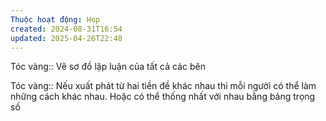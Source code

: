 ```yaml
---
Thuộc hoạt động: Họp
created: 2024-08-31T16:54
updated: 2025-04-26T22:48
---
```


Tóc vàng:: Vẽ sơ đồ lập luận của tất cả các bên

Tóc vàng:: Nếu xuất phát từ hai tiền đề khác nhau thì mỗi người có thể làm những cách khác nhau. Hoặc có thể thống nhất với nhau bằng bảng trọng số
